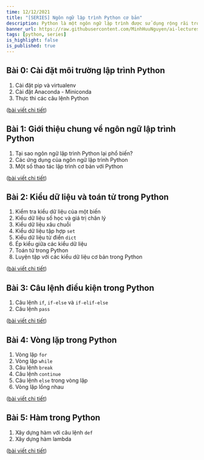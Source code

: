 ```yaml
---
time: 12/12/2021
title: "[SERIES] Ngôn ngữ lập trình Python cơ bản"
description: Python là một ngôn ngữ lập trình được sử dụng rộng rãi trong thời gian gần đây trong lĩnh vực trí tuệ nhân tạo, khoa học dữ liệu, phân tích dữ liệu, và nhiều lĩnh vực khác. Bài viết này sẽ giới thiệu về các kiến thức cơ bản về Python mà bạn cần biết để bắt đầu học lập trình với ngôn ngữ này.
banner_url: https://raw.githubusercontent.com/MinhHuuNguyen/ai-lectures/refs/heads/master/0_series/images/python-logo.png
tags: [python, series]
is_highlight: false
is_published: true
---
```


## Bài 0: Cài đặt môi trường lập trình Python
1. Cài đặt pip và virtualenv
2. Cài đặt Anaconda - Miniconda
3. Thực thi các câu lệnh Python

([bài viết chi tiết](/blog/cai-dat-moi-truong-lap-trinh-python))

## Bài 1: Giới thiệu chung về ngôn ngữ lập trình Python
1. Tại sao ngôn ngữ lập trình Python lại phổ biến?
2. Các ứng dụng của ngôn ngữ lập trình Python
3. Một số thao tác lập trình cơ bản với Python

([bài viết chi tiết](/blog/gioi-thieu-chung-ve-ngon-ngu-lap-trinh-python))

## Bài 2: Kiểu dữ liệu và toán tử trong Python
1. Kiểm tra kiểu dữ liệu của một biến
2. Kiểu dữ liệu số học và giá trị chân lý
3. Kiểu dữ liệu xâu chuỗi
4. Kiểu dữ liệu tập hợp `set`
5. Kiểu dữ liệu từ điển `dict`
6. Ép kiểu giữa các kiểu dữ liệu
7. Toán tử trong Python
8. Luyện tập với các kiểu dữ liệu cơ bản trong Python

([bài viết chi tiết](/blog/kieu-du-lieu-va-toan-tu-trong-python))

## Bài 3: Câu lệnh điều kiện trong Python
1. Câu lệnh `if`, `if-else` và `if-elif-else`
2. Câu lệnh `pass`

([bài viết chi tiết](/blog/python-condition))

## Bài 4: Vòng lặp trong Python
1. Vòng lặp `for`
2. Vòng lặp `while`
3. Câu lệnh `break`
4. Câu lệnh `continue`
5. Câu lệnh `else` trong vòng lặp
6. Vòng lặp lồng nhau

([bài viết chi tiết](/blog/python-loop))

## Bài 5: Hàm trong Python
1. Xây dựng hàm với câu lệnh `def`
2. Xây dựng hàm lambda

([bài viết chi tiết](/blog/python-function))

